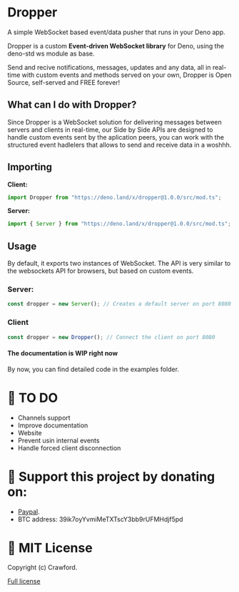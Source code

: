 # Dropper

A simple WebSocket based event/data pusher that runs in your Deno app.

Dropper is a custom **Event-driven WebSocket library** for Deno, using the deno-std ws module as base.

Send and recive notifications, messages, updates and any data, all in real-time with custom events and methods served on your own, Dropper is Open Source, self-served and FREE forever!

## What can I do with Dropper?

Since Dropper is a WebSocket solution for delivering messages between servers and clients in real-time, our Side by Side APIs are designed to handle custom events sent by the aplication peers, you can work with the structured event hadlelers that allows to send and receive data in a woshhh.


## Importing

**Client:**

```ts
import Dropper from "https://deno.land/x/dropper@1.0.0/src/mod.ts";
```

**Server:**

```ts
import { Server } from "https://deno.land/x/dropper@1.0.0/src/mod.ts";
```

## Usage

By default, it exports two instances of WebSocket. The API is very similar to the websockets API for browsers, but based on custom events.

### Server:

```javascript
const dropper = new Server(); // Creates a default server on port 8080
```

### Client

```javascript
const dropper = new Dropper(); // Connect the client on port 8080
```

#### The documentation is WIP right now

By now, you can find detailed code in the examples folder.

# 📝 TO DO

- Channels support
- Improve documentation
- Website
- Prevent usin internal events
- Handle forced client disconnection

# 👊 Support this project by donating on:
- [Paypal](https://paypal.me/DENYNCRAWFORD?locale.x=en_US).
- BTC address: 39ik7oyYvmiMeTXTscY3bb9rUFMHdjf5pd

# 📜 MIT License

Copyright (c) Crawford.

[Full license](/LICENSE.md)

